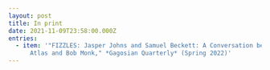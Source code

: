 ```yaml
---
layout: post
title: In print
date: 2021-11-09T23:58:00.000Z
entries:
  - item: '"FIZZLES: Jasper Johns and Samuel Beckett: A Conversation between Anthony
      Atlas and Bob Monk," *Gagosian Quarterly* (Spring 2022)'
---
```

